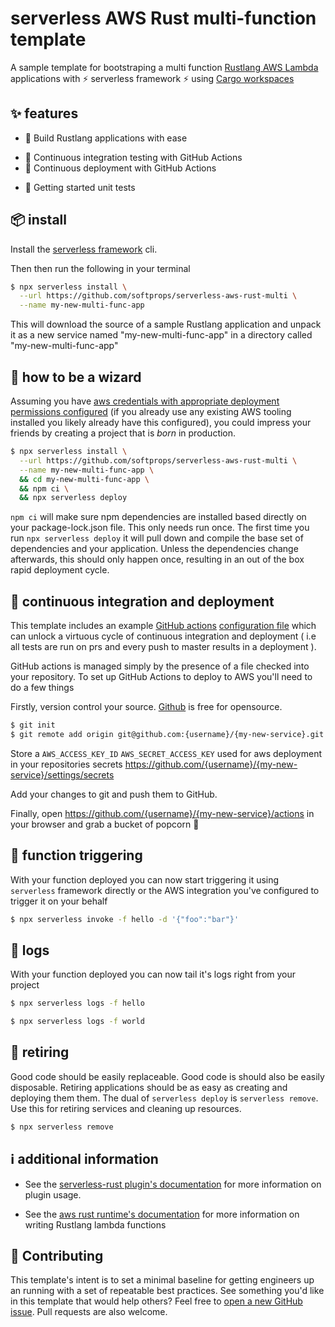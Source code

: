 # serverless AWS Rust multi-function template

A sample template for bootstraping a multi function [Rustlang AWS Lambda](https://github.com/awslabs/aws-lambda-rust-runtime/) applications with ⚡ serverless framework ⚡ using [Cargo workspaces](https://doc.rust-lang.org/1.30.0/book/second-edition/ch14-03-cargo-workspaces.html)

## ✨ features

* 🦀 Build Rustlang applications with ease
- 🛵 Continuous integration testing with GitHub Actions
- 🚀 Continuous deployment with GitHub Actions
* 🧪 Getting started unit tests

## 📦 install

Install the [serverless framework](https://www.serverless.com/framework/docs/getting-started/) cli.

Then then run the following in your terminal

```bash
$ npx serverless install \
  --url https://github.com/softprops/serverless-aws-rust-multi \
  --name my-new-multi-func-app
```

This will download the source of a sample Rustlang application and unpack it as a new service named
"my-new-multi-func-app" in a directory called "my-new-multi-func-app"


## 🧙 how to be a wizard

Assuming you have [aws credentials with appropriate deployment permissions configured](https://serverless.com/framework/docs/providers/aws/guide/credentials/) (if you already use any existing AWS tooling installed you likely already have this configured), you could impress your friends by creating a project
that is _born_ in production.

```bash
$ npx serverless install \
  --url https://github.com/softprops/serverless-aws-rust-multi \
  --name my-new-multi-func-app \
  && cd my-new-multi-func-app \
  && npm ci \
  && npx serverless deploy
```

`npm ci` will make sure npm dependencies are installed based directly on your package-lock.json file. This only needs run once.
The first time you run `npx serverless deploy` it will pull down and compile the base set
of dependencies and your application. Unless the dependencies change afterwards,
this should only happen once, resulting in an out of the box rapid deployment
cycle.

## 🛵 continuous integration and deployment

This template includes an example [GitHub actions](https://travis-ci.org/) [configuration file](.github/workflows/main.yml) which can unlock a virtuous cycle of continuous integration and deployment
( i.e all tests are run on prs and every push to master results in a deployment ).

GitHub actions is managed simply by the presence of a file checked into your repository. To set up GitHub Actions to deploy to AWS you'll need to do a few things

Firstly, version control your source. [Github](https://github.com/) is free for opensource.

```bash
$ git init
$ git remote add origin git@github.com:{username}/{my-new-service}.git
```

Store a `AWS_ACCESS_KEY_ID` `AWS_SECRET_ACCESS_KEY` used for aws deployment in your repositories secrets https://github.com/{username}/{my-new-service}/settings/secrets

Add your changes to git and push them to GitHub.

Finally, open https://github.com/{username}/{my-new-service}/actions in your browser and grab a bucket of popcorn 🍿

## 🔫 function triggering

With your function deployed you can now start triggering it using `serverless` framework directly or
the AWS integration you've configured to trigger it on your behalf

```sh
$ npx serverless invoke -f hello -d '{"foo":"bar"}'
```

## 🔬 logs

With your function deployed you can now tail it's logs right from your project

```sh
$ npx serverless logs -f hello
```

```sh
$ npx serverless logs -f world
```

## 👴 retiring

Good code should be easily replaceable. Good code is should also be easily disposable. Retiring applications should be as easy as creating and deploying them them. The dual of `serverless deploy` is `serverless remove`. Use this for retiring services and cleaning up resources.

```bash
$ npx serverless remove
```

## ℹ️  additional information

* See the [serverless-rust plugin's documentation](https://github.com/softprops/serverless-rust) for more information on plugin usage.

* See the [aws rust runtime's documentation](https://github.com/awslabs/aws-lambda-rust-runtime) for more information on writing Rustlang lambda functions

## 👯 Contributing

This template's intent is to set a minimal baseline for getting engineers up an running with a set of repeatable best practices. See something you'd like in this template that would help others? Feel free to [open a new GitHub issue](https://github.com/softprops/serverless-aws-rust-multi/issues/new). Pull requests are also welcome.

